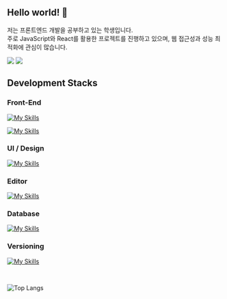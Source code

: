 ## Hello world! 👋  
저는 프론트엔드 개발을 공부하고 있는 학생입니다.  
주로 JavaScript와 React를 활용한 프로젝트를 진행하고 있으며, 웹 접근성과 성능 최적화에 관심이 많습니다.

<a href="https://www.instagram.com/min9.exe/"><img src="https://img.shields.io/badge/min9.exe-E4405F?style=for-the-badge&logo=instagram&logoColor=white" /></a>
<a href="https://mail.google.com/mail/?view=cm&amp;fs=1&amp;to=mg07315@gmail.com" target="_blank"><img src="https://img.shields.io/badge/gmail-EA4335?style=for-the-badge&logo=gmail&logoColor=white" /></a>

## Development Stacks

### Front-End
[![My Skills](https://skillicons.dev/icons?i=html,css,js,ts&perline=2)](https://skillicons.dev)

[![My Skills](https://skillicons.dev/icons?i=react,nextjs,vue)](https://skillicons.dev)

### UI / Design
[![My Skills](https://skillicons.dev/icons?i=bootstrap,tailwindcss)](https://skillicons.dev)

### Editor
[![My Skills](https://skillicons.dev/icons?i=vscode)](https://skillicons.dev)

### Database
[![My Skills](https://skillicons.dev/icons?i=mysql)](https://skillicons.dev)

### Versioning
[![My Skills](https://skillicons.dev/icons?i=github)](https://skillicons.dev)

<br />

![Top Langs](https://github-readme-stats.vercel.app/api/top-langs/?username=min-9&layout=compact&theme=tokyonight)
